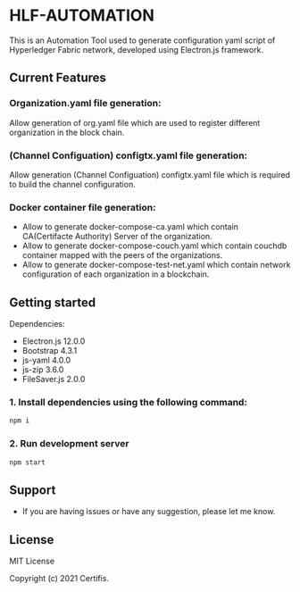 # HLF-AUTOMATION

This is an Automation Tool used to generate configuration yaml script of Hyperledger Fabric network, developed using Electron.js framework.<br>

## Current Features

### Organization.yaml file generation:

Allow generation of org.yaml file which are used to register different organization in the block chain.

### (Channel Configuation) configtx.yaml file generation:

Allow generation (Channel Configuation) configtx.yaml file which is required to build the channel configuration.

### Docker container file generation:

* Allow to generate docker-compose-ca.yaml which contain CA(Certifacte Authority) Server of the organization.
* Allow to generate docker-compose-couch.yaml which contain couchdb container mapped with the peers of the organizations.
* Allow to generate docker-compose-test-net.yaml which contain network configuration of each organization in a blockchain.

## Getting started

Dependencies:
- Electron.js 12.0.0
- Bootstrap 4.3.1
- js-yaml 4.0.0
- js-zip 3.6.0
- FileSaver.js 2.0.0

### 1. Install dependencies using the following command:

```bash
npm i
```

### 2. Run development server
```bash
npm start
```
## Support

* If you are having issues or have any suggestion, please let me know.<gr>

## License
MIT License

Copyright (c) 2021 Certifis.
